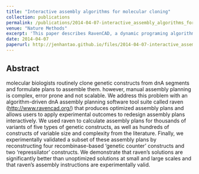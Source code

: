 ```yaml
---
title: "Interactive assembly algorithms for molecular cloning"
collection: publications
permalink: /publications/2014-04-07-interactive_assembly_algorithms_for_molecular_cloning
venue: "Nature Methods"
excerpt: 'This paper describes RavenCAD, a dynamic programing algorithm for planing DNA synthesis protocols that is accessible as a web application.'
date: 2014-04-07
paperurl: http://jenhantao.github.io/files/2014-04-07-interactive_assembly_algorithms_for_molecular_cloning.pdf
---
```


## Abstract
molecular biologists routinely clone genetic constructs from dnA segments and formulate plans to assemble them. however, manual assembly planning is complex, error prone and not scalable. We address this problem with an algorithm-driven dnA assembly planning software tool suite called raven (http://www.ravencad.org/) that produces optimized assembly plans and allows users to apply experimental outcomes to redesign assembly plans interactively. We used raven to calculate assembly plans for thousands of variants of five types of genetic constructs, as well as hundreds of constructs of variable size and complexity from the literature. Finally, we experimentally validated a subset of these assembly plans by reconstructing four recombinase-based ‘genetic counter’ constructs and two ‘repressilator’ constructs. We demonstrate that raven’s solutions are significantly better than unoptimized solutions at small and large scales and that raven’s assembly instructions are experimentally valid.
